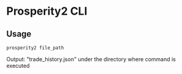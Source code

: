 # Prosperity2 CLI

## Usage 

```shell
prosperity2 file_path
```

Output: "trade_history.json" under the directory where command is executed
